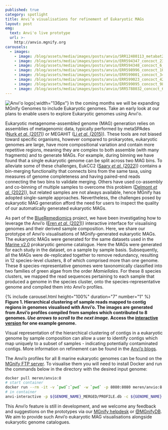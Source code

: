 ```yaml
---
published: true
category: spotlight
title: Anvi’o visualisations for refinement of Eukaryotic MAGs
layout: post
emg:
  text: Anvi'o live prototype
  url: >-
    http://anvio.mgnify.org
carousels:
  - images:
    - image: /blog/assets/media/images/posts/anvio/SRR12480113_metabat2_3_MERGED.svg 
    - image: /blog/assets/media/images/posts/anvio/ERR594347_concoct_23_MERGED.svg  
    - image: /blog/assets/media/images/posts/anvio/ERR594348_concoct_6_MERGED.svg 
    - image: /blog/assets/media/images/posts/anvio/ERR598996_concoct_100_MERGED.svg
    - image: /blog/assets/media/images/posts/anvio/ERR599001_concoct_34_MERGED.svg 
    - image: /blog/assets/media/images/posts/anvio/ERR599023_concoct_42_MERGED.svg
    - image: /blog/assets/media/images/posts/anvio/ERR599095_concoct_98_MERGED.svg
    - image: /blog/assets/media/images/posts/anvio/SRR5788032_concoct_67_MERGED.svg
---
```

![Anvi'o logo]({{site.baseurl}}/assets/media/images/posts/anvio/anvio.png){:width="136px"} 
In the coming months we will be expanding MGnify Genomes to include Eukaryotic genomes. Take an early look at our plans to enable users to explore Eukaryotic genomes using Anvi'o.

Eukaryotic metagenome-assembled genome (MAG) generation relies on assemblies of metagenomic data, typically performed by metaSPAdes ([Nurk *et al.* (2017)](http://www.genome.org/cgi/doi/10.1101/gr.213959.116)) or MEGAHIT ([Li *et al.* (2015)](https://doi.org/10.1093/bioinformatics/btv033)). These tools are not biased toward specific organisms, however compared to prokaryotes, eukaryotic genomes are large, have more compositional variation and contain more repetitive regions, meaning they are complex to both assemble (with many fragments) and to generate MAGs. For example, during binning we have found that a single eukaryotic genome can be split across two MAG bins. To alleviate some of these challenges, EukCC2 ([Saary *et al.* (2022)](https://doi.org/10.21203/rs.3.rs-1441815/v1)) contains a bin-merging functionality that connects bins from the same taxa, using measures of genome completeness and having paired-end reads connecting the two bins to validate merging. Others have used co-assembly and co-binning of multiple samples to overcome this problem ([Delmont *et al.* (2022)](https://doi.org/10.1016/j.xgen.2022.100123)), but related samples are not always available, hence MGnify has adopted single-sample approaches. Nevertheless, the challenges posed by eukaryotic MAG generation afford the need for users to inspect the quality of our automatically generated eukaryotic MAGs.

As part of the [BlueRemediomics](https://blueremediomics.eu) project, we have been investigating how to leverage the Anvi’o ([Eren *et al.* (2021)](https://doi.org/10.1038/s41564-020-00834-3)) interactive interface for visualising genomes and their derived sample composition. Here, we share our prototype of Anvi’o visualisations of MGnify-generated eukaryotic MAGs. The eukaryotic MAGs were generated for the same datasets used in the [Marine v2.0](https://www.ebi.ac.uk/metagenomics/genome-catalogues/marine-v2-0) prokaryotic genome catalogue. Here the MAGs were generated for each study in the dataset, on a sample by sample basis. Subsequently, all the MAGs were de-replicated together to remove redundancy, resulting in 12 species-level clusters, 8 of which comprised more than one genome. These 8 species-representative genomes were taxonomically classified into two families of green algae from the order *Mamiellales*. For these 8 species clusters, we mapped the read sequences pertaining to each sample that produced a genome in the species cluster, onto the species-representative genome and compiled them into Anvi’o profiles.

{% include carousel.html height="100%" duration="7" number="1" %}
**Figure 1. Hierarchical clustering of sample reads mapped to contig regions in genomes visualised with Anvi’o. The images are generated from Anvi’o profiles compiled from samples which contributed to 8 genomes. *Use arrows to scroll to the next image.* Access the [interactive version](http://anvio.mgnify.org) for one example genome.**

Visual representation of the hierarchical clustering of contigs in a eukaryotic genome by sample composition can allow a user to identify contigs which map uniquely to a subset of samples - indicating potentially contaminated contigs. More information on refinement can be found in the [Anvi’o blogs](https://merenlab.org/2015/05/11/anvi-refine/).

The Anvi’o profiles for all 8 marine eukaryotic genomes can be found on the [MGnify FTP server](http://ftp.ebi.ac.uk/pub/databases/metagenomics/anvio_prototype/). To visualise them you will need to install Docker and run the commands below in the directory with the desired input genome:

```sh
docker pull meren/anvio:8
# start container
docker run --rm -it -v `pwd`:`pwd` -w `pwd` -p 8080:8080 meren/anvio:8
# in container
anvi-interactive -p ${GENOME_NAME}_MERGED/PROFILE.db -c ${GENOME_NAME}.db
```


This Anvi’o feature is still in development, and we welcome any feedback and suggestions on the prototypes via our [MGnify helpdesk](https://www.ebi.ac.uk/about/contact/support/metagenomics) or [@MGnifyDB](https://x.com/MGnifyDB). We aim to provide such Anvi’o eukaryotic MAG visualisations alongside eukaryotic genome catalogues.
